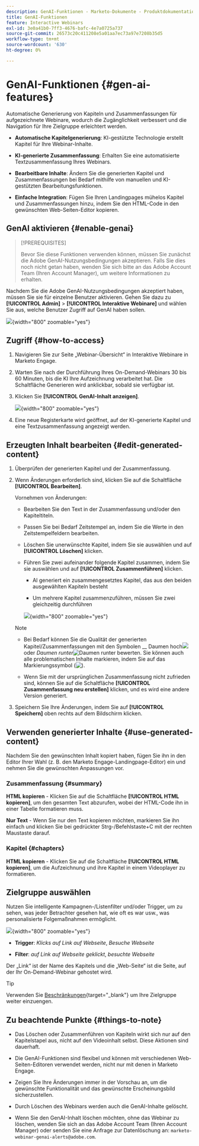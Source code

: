 ```yaml
---
description: GenAI-Funktionen - Marketo-Dokumente - Produktdokumentation
title: GenAI-Funktionen
feature: Interactive Webinars
exl-id: 3e0a41b0-7ff3-4676-bafc-4e7a0725a737
source-git-commit: 26573c20c411208e5a01aa7ec73a97e7208b35d5
workflow-type: tm+mt
source-wordcount: '630'
ht-degree: 0%

---
```


# GenAI-Funktionen {#gen-ai-features}

Automatische Generierung von Kapiteln und Zusammenfassungen für aufgezeichnete Webinare, wodurch die Zugänglichkeit verbessert und die Navigation für Ihre Zielgruppe erleichtert werden.

* **Automatische Kapitelgenerierung**: KI-gestützte Technologie erstellt Kapitel für Ihre Webinar-Inhalte.

* **KI-generierte Zusammenfassung**: Erhalten Sie eine automatisierte Textzusammenfassung Ihres Webinars.

* **Bearbeitbare Inhalte**: Ändern Sie die generierten Kapitel und Zusammenfassungen bei Bedarf mithilfe von manuellen und KI-gestützten Bearbeitungsfunktionen.

* **Einfache Integration**: Fügen Sie Ihren Landingpages mühelos Kapitel und Zusammenfassungen hinzu, indem Sie den HTML-Code in den gewünschten Web-Seiten-Editor kopieren.

## GenAI aktivieren {#enable-genai}

>[!PREREQUISITES]
>
>Bevor Sie diese Funktionen verwenden können, müssen Sie zunächst die Adobe GenAI-Nutzungsbedingungen akzeptieren. Falls Sie dies noch nicht getan haben, wenden Sie sich bitte an das Adobe Account Team (Ihren Account Manager), um weitere Informationen zu erhalten.

Nachdem Sie die Adobe GenAI-Nutzungsbedingungen akzeptiert haben, müssen Sie sie für einzelne Benutzer aktivieren. Gehen Sie dazu zu **[!UICONTROL Admin]** > **[!UICONTROL Interaktive Webinare]** und wählen Sie aus, welche Benutzer Zugriff auf GenAI haben sollen.

![](assets/gen-ai-features-1.png){width="800" zoomable="yes"}

## Zugriff {#how-to-access}

1. Navigieren Sie zur Seite „Webinar-Übersicht“ in Interaktive Webinare in Marketo Engage.

1. Warten Sie nach der Durchführung Ihres On-Demand-Webinars 30 bis 60 Minuten, bis die KI Ihre Aufzeichnung verarbeitet hat. Die Schaltfläche Generieren wird anklickbar, sobald sie verfügbar ist.

1. Klicken Sie **[!UICONTROL GenAI-Inhalt anzeigen]**.

   ![](assets/gen-ai-features-2.png){width="800" zoomable="yes"}

1. Eine neue Registerkarte wird geöffnet, auf der KI-generierte Kapitel und eine Textzusammenfassung angezeigt werden.

## Erzeugten Inhalt bearbeiten {#edit-generated-content}

1. Überprüfen der generierten Kapitel und der Zusammenfassung.

1. Wenn Änderungen erforderlich sind, klicken Sie auf die Schaltfläche **[!UICONTROL Bearbeiten]**.

   Vornehmen von Änderungen:

   * Bearbeiten Sie den Text in der Zusammenfassung und/oder den Kapiteltiteln.

   * Passen Sie bei Bedarf Zeitstempel an, indem Sie die Werte in den Zeitstempelfeldern bearbeiten.

   * Löschen Sie unerwünschte Kapitel, indem Sie sie auswählen und auf **[!UICONTROL Löschen]** klicken.

   * Führen Sie zwei aufeinander folgende Kapitel zusammen, indem Sie sie auswählen und auf **[!UICONTROL Zusammenführen]** klicken.

      * AI generiert ein zusammengesetztes Kapitel, das aus den beiden ausgewählten Kapiteln besteht

      * Um mehrere Kapitel zusammenzuführen, müssen Sie zwei gleichzeitig durchführen

     ![](assets/gen-ai-features-3.png){width="800" zoomable="yes"}

   >[!NOTE]
   >
   >* Bei Bedarf können Sie die Qualität der generierten Kapitel/Zusammenfassungen mit den Symbolen __ Daumen hoch![ ](assets/icon-thumbs-up.png) oder _Daumen runter_![Daumen runter](assets/icon-thumbs-down.png) bewerten. Sie können auch alle problematischen Inhalte markieren, indem Sie auf das Markierungssymbol (![) ](assets/icon-flag.png).
   >
   >* Wenn Sie mit der ursprünglichen Zusammenfassung nicht zufrieden sind, können Sie auf die Schaltfläche **[!UICONTROL Zusammenfassung neu erstellen]** klicken, und es wird eine andere Version generiert.

1. Speichern Sie Ihre Änderungen, indem Sie auf **[!UICONTROL Speichern]** oben rechts auf dem Bildschirm klicken.

## Verwenden generierter Inhalte {#use-generated-content}

Nachdem Sie den gewünschten Inhalt kopiert haben, fügen Sie ihn in den Editor Ihrer Wahl (z. B. den Marketo Engage-Landingpage-Editor) ein und nehmen Sie die gewünschten Anpassungen vor.

### Zusammenfassung {#summary}

**HTML kopieren** - Klicken Sie auf die Schaltfläche **[!UICONTROL HTML kopieren]**, um den gesamten Text abzurufen, wobei der HTML-Code ihn in einer Tabelle formatieren muss.

**Nur Text** - Wenn Sie nur den Text kopieren möchten, markieren Sie ihn einfach und klicken Sie bei gedrückter Strg-/Befehlstaste+C mit der rechten Maustaste darauf.

### Kapitel {#chapters}

**HTML kopieren** - Klicken Sie auf die Schaltfläche **[!UICONTROL HTML kopieren]**, um die Aufzeichnung und ihre Kapitel in einem Videoplayer zu formatieren.

## Zielgruppe auswählen

Nutzen Sie intelligente Kampagnen-/Listenfilter und/oder Trigger, um zu sehen, was jeder Betrachter gesehen hat, wie oft es war usw., was personalisierte Folgemaßnahmen ermöglicht.

![](assets/gen-ai-features-4.png){width="800" zoomable="yes"}

* **Trigger**: _Klicks auf Link auf Webseite_, _Besuche Webseite_

* **Filter**: _auf Link auf Webseite geklickt_, _besuchte Webseite_

Der „Link“ ist der Name des Kapitels und die „Web-Seite“ ist die Seite, auf der Ihr On-Demand-Webinar gehostet wird.

>[!TIP]
>
>Verwenden Sie [Beschränkungen](/help/marketo/product-docs/core-marketo-concepts/smart-lists-and-static-lists/using-smart-lists/add-a-constraint-to-a-smart-list-filter.md){target="_blank"} um Ihre Zielgruppe weiter einzuengen.

## Zu beachtende Punkte {#things-to-note}

* Das Löschen oder Zusammenführen von Kapiteln wirkt sich nur auf den Kapitelstapel aus, nicht auf den Videoinhalt selbst. Diese Aktionen sind dauerhaft.

* Die GenAI-Funktionen sind flexibel und können mit verschiedenen Web-Seiten-Editoren verwendet werden, nicht nur mit denen in Marketo Engage.

* Zeigen Sie Ihre Änderungen immer in der Vorschau an, um die gewünschte Funktionalität und das gewünschte Erscheinungsbild sicherzustellen.

* Durch Löschen des Webinars werden auch die GenAI-Inhalte gelöscht.

* Wenn Sie den GenAI-Inhalt löschen möchten, ohne das Webinar zu löschen, wenden Sie sich an das Adobe Account Team (Ihren Account Manager) oder senden Sie eine Anfrage zur Datenlöschung an: `marketo-webinar-genai-alerts@adobe.com`.
